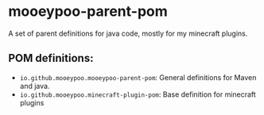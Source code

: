 # mooeypoo-parent-pom
A set of parent definitions for java code, mostly for my minecraft plugins.

## POM definitions:
* `io.github.mooeypoo.mooeypoo-parent-pom`: General definitions for Maven and java.
* `io.github.mooeypoo.minecraft-plugin-pom`: Base definition for minecraft plugins